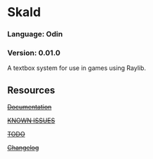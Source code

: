 
# Skald
### Language: Odin
### Version: 0.01.0

A textbox system for use in games using Raylib.

## Resources
~~[Documentation](docs.md)~~

~~[KNOWN ISSUES](issues.md)~~

~~[TODO](TODO.md)~~

~~[Changelog](CHANGELOG.md)~~